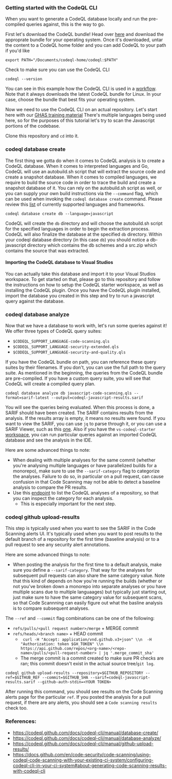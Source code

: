 ### Getting started with the CodeQL CLI

When you want to generate a CodeQL database locally and run the pre-compiled queries against, this is the way to go.

First let's download the CodeQL bundle! Head over [here](https://github.com/github/codeql-action/releases ) and download the approprate bundle for your operating system.
Once it's downloaded, untar the content to a CodeQL home folder and you can add CodeQL to your path if you'd like

```
export PATH="/Documents/codeql-home/codeql:$PATH"
```

Check to make sure you can use the CodeQL CLI

```
codeql --version
```

You can see in this example how the CodeQL CLI is used in a [workflow](https://github.com/advanced-security/javascript-codeql-cli-test-workflow/blob/main/.github/workflows/codeql-analysis.yml).
Note that it always downloads the latest CodeQL bundle for Linux. In your case, choose the bundle that best fits your operating system.

Now we need to use the CodeQL CLI on an actual repository. Let's start here with our [GHAS training material](https://github.com/ghas-bootcamp/ghas-bootcamp)
There's multiple languages being used here, so for the purposes of this tutorial let's try to scan the Javascript portions of the codebase. 

Clone this repository and `cd` into it.


### codeql database create

The first thing we gotta do when it comes to CodeQL analysis is to create a CodeQL database. 
When it comes to interpreted languages and Go, CodeQL will use an autobuild.sh script that will extract the source code and create a snapshot database. 
When it comes to compiled languages, we require to build the source code in order to trace the build and create a snapshot database of it. 
You can rely on the autobuild.sh script as well, or you can supply your own build instructions via the `--command` flag, which can be used when invoking the `codeql database create` command.
Please review this [list](https://codeql.github.com/docs/codeql-overview/supported-languages-and-frameworks/) of currently supported languages and frameworks.


```
codeql database create db --language=javascript
```

CodeQL will create the `db` directory and will choose the autobuild.sh script for the specified languages in order to begin the extraction process.
CodeQL will also finalize the database at the specified `db` directory. Within your codeql database directory (in this case `db`) 
you should notice a db-javascript directory which contains the db schemes and a src.zip which contains the source that was extracted.

#### Importing the CodeQL database to Visual Studios
You can actually take this database and import it to your Visual Studios workspace. 
To get started on that, please go to this repository and follow the instructions on how to setup the CodeQL starter workspace, as well as installing the CodeQL plugin.
Once you have the CodeQL plugin installed, import the database you created in this step and try to run a javascript query against the database.


### codeql database analyze

Now that we have a database to work with, let's run some queries against it! We offer three types of CodeQL query suites:

- `$CODEQL_SUPPORT_LANGUAGE-code-scanning.qls`
- `$CODEQL_SUPPORT_LANGUAGE-security-extended.qls`
- `$CODEQL_SUPPORT_LANGUAGE-security-and-quality.qls`

If you have the CodeQL bundle on path, you can reference these query suites by their filenames. If you don't, you can use the full path to the query suite. 
As mentioned in the beginning, the queries from the CodeQL bundle are pre-compiled. 
If you have a custom query suite, you will see that CodeQL will create a compiled query plan.

```
codeql database analyze db javascript-code-scanning.qls --format=sarif-latest --output=codeql-javascript-results.sarif
```

You will see the queries being evaluated. When this process is done, a SARIF should have been created. The SARIF contains results from the analysis. 
If the results array is empty, it means no results were found. If you want to view the SARIF, you can use `jq` to parse through it, or you can use a SARIF Viewer, such as this [one](https://marketplace.visualstudio.com/items?itemName=WDGIS.MicrosoftSarifViewer). Also if you have the `vs-codeql-starter` [workspace](https://github.com/github/vscode-codeql-starter), you can run particular queries against an imported CodeQL database and see the analysis in the IDE.

Here are some advanced things to note:
- When dealing with multiple analyses for the same commit (whether you're analysing multiple languages or have parallelized builds for a monorepo), make sure to use the `--sarif-category` flag to categorize the analyses.
Failure to do so, in particular on a pull request, can cause confusion in that Code Scanning may not be able to detect a baseline analysis to compare the PR results.
- Use this [endpoint](https://docs.github.com/en/rest/reference/code-scanning#list-code-scanning-analyses-for-a-repository) to list the CodeQL analyses of a repository, so that you can inspect the category for each analysis.
  - This is especially important for the next step.

### codeql github upload-results 

This step is typically used when you want to see the SARIF in the Code Scanning alerts UI. It's typically used when you want to post results to the default branch of a repository for the first time (baseline analysis) or to a pull request to see any security alert annotations.

Here are some advanced things to note:
- When posting the analysis for the first time to a default analysis, make sure you define a `--sarif-category`. That way for the analyses for subsequent pull requests can also share the same category value. 
Note that this kind of depends on how you're running the builds (whether or not you've broken down a monorepo into separate analyses or you have multiple scans due to multiple languaages) but typically just starting out, 
just make sure to have the same category value for subsequent scans, so that Code Scannning can easily figure out what the basline analysis is to compare subsequent analyses.

The `--ref` and `--commit` flag combinations can be one of the following:
- `refs/pulls/<pull request number>/merge` + MERGE commit
- `refs/heads/<branch name>` + HEAD commit
  - ` curl -H "Accept: application/vnd.github.v3+json" \\n  -H "Authorization: token $GH_TOKEN" \\n  https://api.github.com/repos/<org-name>/<repo-name>/pulls/<pull-request-number> | jq '.merge_commit_sha'`
  - The merge commit is a commit created to make sure PR checks are ran; this commit doesn't exist in the actual source tree/`git log`.

```
codeql github upload-results --repository=$GITHUB_REPOSITORY --ref=$GITHUB_REF --commit=$GITHUB_SHA --sarif=codeql-javascript-results.sarif --github-auth-stdin=<YOUR TOKEN>
```

After running this command, you should see results on the Code Scanning alerts page for the particular `ref`. If you posted the analysis for a pull request, if there are any alerts, you should see a `Code scanning results` check too.

### References:
- https://codeql.github.com/docs/codeql-cli/manual/database-create/
- https://codeql.github.com/docs/codeql-cli/manual/database-analyze/
- https://codeql.github.com/docs/codeql-cli/manual/github-upload-results/
- https://docs.github.com/en/code-security/code-scanning/using-codeql-code-scanning-with-your-existing-ci-system/configuring-codeql-cli-in-your-ci-system#about-generating-code-scanning-results-with-codeql-cli
